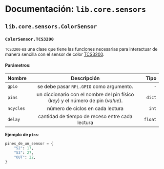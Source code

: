 # Documentación: `lib.core.sensors`

## `lib.core.sensors.ColorSensor`
### `ColorSensor.TCS3200`
`TCS3200` es una clase que tiene las funciones necesarias para interactuar de manera sencilla con el sensor de color [TCS3200](https://www.mouser.com/catalog/specsheets/tcs3200-e11.pdf).

#### Parámetros:
| Nombre | Descripción | Tipo |
|:-------|:-----------:|-----:|
| `gpio` | se debe pasar `RPi.GPIO` como argumento. | `-` |
| `pins` | un diccionario con el nombre del pin físico (*key*) y el número de pin (*value*). | `dict` |
| `ncycles` | número de ciclos en cada lectura | `int` |
| `delay` | cantidad de tiempo de receso entre cada lectura | `float` |

**Ejemplo de `pins`**:
```python
pines_de_un_sensor = {
	"S2": 17,
	"S3": 27,
	"OUT": 22,
}
```